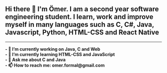 
<h2> Hi there 👋 I'm Ömer. I am a second year software engineering student. I learn, work and improve myself in many languages such as C, C#, Java, Javascript, Python, HTML-CSS and React Native</h2>
<hr>

<b>
- 🔭 I’m currently working on Java, C and Web <br>
- 🌱 I’m currently learning HTML-CSS and JavaScript <br>
- 💬 Ask me about C and Java <br>
- 📫 How to reach me: omer.formal@gmail.com <br>
</b>
